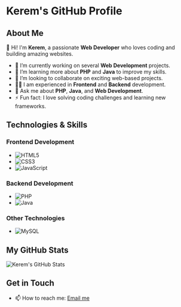 # Kerem's GitHub Profile

## About Me

👋 Hi! I'm **Kerem**, a passionate **Web Developer** who loves coding and building amazing websites.

- 🔭 I’m currently working on several **Web Development** projects.
- 🌱 I’m learning more about **PHP** and **Java** to improve my skills.
- 👯 I’m looking to collaborate on exciting web-based projects.
- 🧑‍💻 I am experienced in **Frontend** and **Backend** development.
- 💬 Ask me about **PHP**, **Java**, and **Web Development**.
- ⚡ Fun fact: I love solving coding challenges and learning new frameworks.

## Technologies & Skills

### Frontend Development
- ![HTML5](https://img.shields.io/badge/HTML5-#E34F26?style=for-the-badge&logo=html5&logoColor=white)
- ![CSS3](https://img.shields.io/badge/CSS3-#1572B6?style=for-the-badge&logo=css3&logoColor=white)
- ![JavaScript](https://img.shields.io/badge/JavaScript-#F7DF1E?style=for-the-badge&logo=javascript&logoColor=white)

### Backend Development
- ![PHP](https://img.shields.io/badge/PHP-#777BB4?style=for-the-badge&logo=php&logoColor=white)
- ![Java](https://img.shields.io/badge/Java-#007396?style=for-the-badge&logo=java&logoColor=white)

### Other Technologies
- ![MySQL](https://img.shields.io/badge/MySQL-#4479A1?style=for-the-badge&logo=mysql&logoColor=white)

## My GitHub Stats

![Kerem's GitHub Stats](https://github-readme-stats.vercel.app/api?username=kerem&show_icons=true&theme=radical)

## Get in Touch

- 📫 How to reach me: [Email me](mailto:aridogankerem40@gmail.com)

